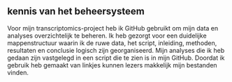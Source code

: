 ## kennis van het beheersysteem
Voor mijn transcriptomics-project heb ik GitHub gebruikt om mijn data en analyses overzichtelijk te beheren. Ik heb gezorgt voor een duidelijke mappenstructuur waarin ik de ruwe data, het script, inleiding, methoden, resultaten en conclusie logisch zijn georganiseerd. 
Mijn analyses die ik heb gedaan zijn vastgelegd in een script die te zien is in mijn GitHub. Doordat ik gebruik heb gemaakt van linkjes kunnen lezers makkelijk mijn bestanden vinden. 
